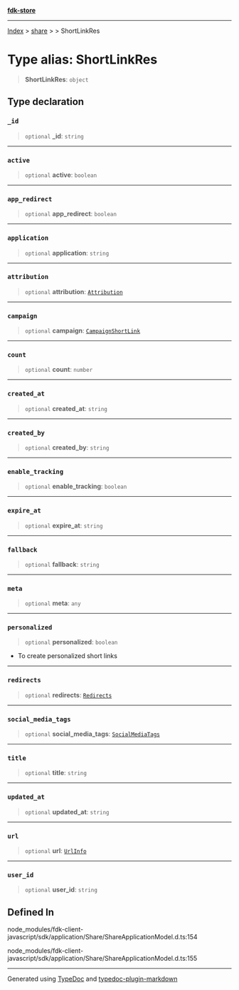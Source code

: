 [**fdk-store**](../../../README.md)
***

[Index](../../../API.md) > [share](../../README.md) > [<internal>](../README.md) > ShortLinkRes

# Type alias: ShortLinkRes

> **ShortLinkRes**: `object`

## Type declaration

### `_id`

> `optional` **\_id**: `string`

***

### `active`

> `optional` **active**: `boolean`

***

### `app_redirect`

> `optional` **app\_redirect**: `boolean`

***

### `application`

> `optional` **application**: `string`

***

### `attribution`

> `optional` **attribution**: [`Attribution`](type-alias.Attribution.md)

***

### `campaign`

> `optional` **campaign**: [`CampaignShortLink`](type-alias.CampaignShortLink.md)

***

### `count`

> `optional` **count**: `number`

***

### `created_at`

> `optional` **created\_at**: `string`

***

### `created_by`

> `optional` **created\_by**: `string`

***

### `enable_tracking`

> `optional` **enable\_tracking**: `boolean`

***

### `expire_at`

> `optional` **expire\_at**: `string`

***

### `fallback`

> `optional` **fallback**: `string`

***

### `meta`

> `optional` **meta**: `any`

***

### `personalized`

> `optional` **personalized**: `boolean`

- To create personalized short links

***

### `redirects`

> `optional` **redirects**: [`Redirects`](type-alias.Redirects.md)

***

### `social_media_tags`

> `optional` **social\_media\_tags**: [`SocialMediaTags`](type-alias.SocialMediaTags.md)

***

### `title`

> `optional` **title**: `string`

***

### `updated_at`

> `optional` **updated\_at**: `string`

***

### `url`

> `optional` **url**: [`UrlInfo`](type-alias.UrlInfo.md)

***

### `user_id`

> `optional` **user\_id**: `string`

## Defined In

node\_modules/fdk-client-javascript/sdk/application/Share/ShareApplicationModel.d.ts:154

node\_modules/fdk-client-javascript/sdk/application/Share/ShareApplicationModel.d.ts:155

***
Generated using [TypeDoc](https://typedoc.org/) and [typedoc-plugin-markdown](https://www.npmjs.com/package/typedoc-plugin-markdown)
